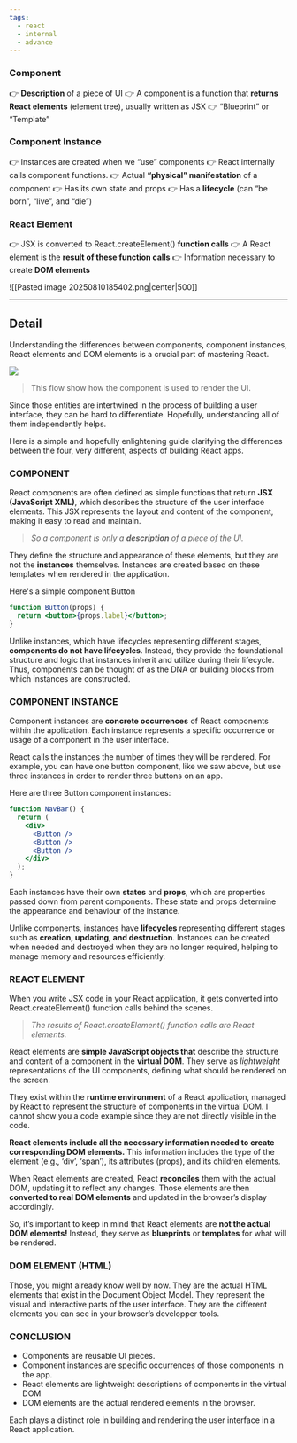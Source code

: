 ```yaml
---
tags:
  - react
  - internal
  - advance
---
```


### Component
👉 **Description** of a piece of UI
👉 A component is a function that **returns React elements** (element tree), usually written as JSX
👉 “Blueprint” or “Template”


### Component Instance
👉 Instances are created when we “use” components
👉 React internally calls component functions.
👉 Actual **“physical” manifestation** of a component
👉 Has its own state and props
👉 Has a **lifecycle** (can “be born”, “live”, and “die”)

### React Element
👉 JSX is converted to React.createElement() **function calls**
👉 A React element is the **result of these function calls**
👉 Information necessary to create **DOM elements**

![[Pasted image 20250810185402.png|center|500]]

----

## Detail

Understanding the differences between components, component instances, React elements and DOM elements is a crucial part of mastering React.

![](https://miro.medium.com/v2/resize:fit:700/1*-oXTMyLFgV2TGUY_bT3wIA.png)

> This flow show how the component is used to render the UI.

Since those entities are intertwined in the process of building a user interface, they can be hard to differentiate. Hopefully, understanding all of them independently helps.

Here is a simple and hopefully enlightening guide clarifying the differences between the four, very different, aspects of building React apps.

### COMPONENT

React components are often defined as simple functions that return **JSX (JavaScript XML)**, which describes the structure of the user interface elements. This JSX represents the layout and content of the component, making it easy to read and maintain.

> _So a component is only a_ **_description_** _of a piece of the UI._

They define the structure and appearance of these elements, but they are not the **instances** themselves. Instances are created based on these templates when rendered in the application.

Here's a simple component Button  

```jsx
function Button(props) {  
  return <button>{props.label}</button>;  
}
```

Unlike instances, which have lifecycles representing different stages, **components do not have lifecycles**. Instead, they provide the foundational structure and logic that instances inherit and utilize during their lifecycle. Thus, components can be thought of as the DNA or building blocks from which instances are constructed.

### COMPONENT INSTANCE

Component instances are **concrete occurrences** of React components within the application. Each instance represents a specific occurrence or usage of a component in the user interface.

React calls the instances the number of times they will be rendered. For example, you can have one button component, like we saw above, but use three instances in order to render three buttons on an app.

Here are three Button component instances:
```jsx
function NavBar() {  
  return (  
    <div>  
      <Button />  
      <Button />  
      <Button />  
    </div>  
  );  
}
```

Each instances have their own **states** and **props**, which are properties passed down from parent components. These state and props determine the appearance and behaviour of the instance.

Unlike components, instances have **lifecycles** representing different stages such as **creation, updating, and destruction**. Instances can be created when needed and destroyed when they are no longer required, helping to manage memory and resources efficiently.

### REACT ELEMENT

When you write JSX code in your React application, it gets converted into React.createElement() function calls behind the scenes.

> _The results of React.createElement() function calls are React elements._

React elements are **simple JavaScript objects that** describe the structure and content of a component in the **virtual DOM**. They serve as _lightweight_ representations of the UI components, defining what should be rendered on the screen.

They exist within the **runtime environment** of a React application, managed by React to represent the structure of components in the virtual DOM. I cannot show you a code example since they are not directly visible in the code.

**React elements include all the necessary information needed to create corresponding DOM elements.** This information includes the type of the element (e.g., ‘div’, ‘span’), its attributes (props), and its children elements.

When React elements are created, React **reconciles** them with the actual DOM, updating it to reflect any changes. Those elements are then **converted to real DOM elements** and updated in the browser’s display accordingly.

So, it’s important to keep in mind that React elements are **not the actual DOM elements!** Instead, they serve as **blueprints** or **templates** for what will be rendered.

### DOM ELEMENT (HTML)

Those, you might already know well by now. They are the actual HTML elements that exist in the Document Object Model. They represent the visual and interactive parts of the user interface. They are the different elements you can see in your browser’s developper tools.

### CONCLUSION

- Components are reusable UI pieces.
- Component instances are specific occurrences of those components in the app.
- React elements are lightweight descriptions of components in the virtual DOM
- DOM elements are the actual rendered elements in the browser.

Each plays a distinct role in building and rendering the user interface in a React application.